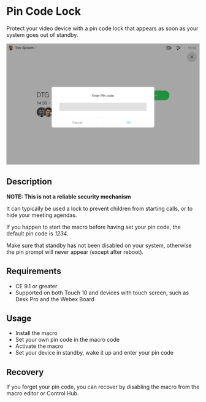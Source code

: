 # Pin Code Lock
Protect your video device with a pin code lock that appears as soon as your system goes out of standby.

![Sample Touch Panel Screenshot](prompt.png)

## Description

**NOTE: This is not a reliable security mechanism**

It can typically be used a lock to prevent children from starting calls, or to hide your meeting agendas.

If you happen to start the macro before having set your pin code, the default pin code is *1234*.

Make sure that standby has not been disabled on your system, otherwise the pin prompt will never appear (except after reboot).

## Requirements

* CE 9.1 or greater
* Supported on both Touch 10 and devices with touch screen, such as Desk Pro and the Webex Board

## Usage

* Install the macro
* Set your own pin code in the macro code
* Activate the macro
* Set your device in standby, wake it up and enter your pin code

## Recovery

If you forget your pin code, you can recover by disabling the macro from the macro editor or Control Hub.

